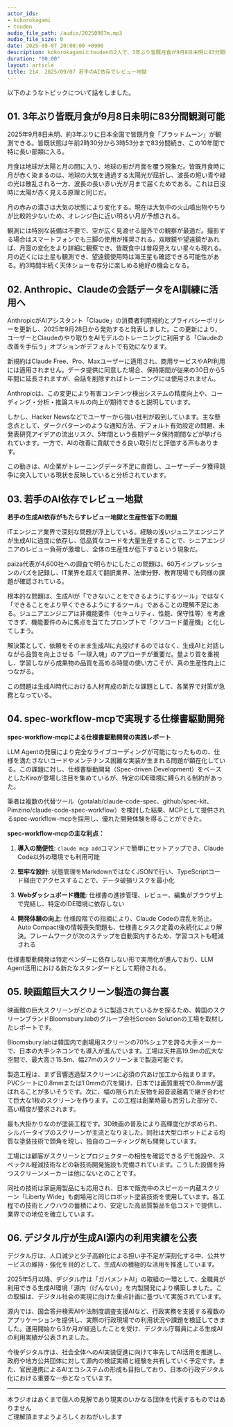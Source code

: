 ```yaml
---
actor_ids:
- kokorokagami
- touden
audio_file_path: /audio/20250907m.mp3
audio_file_size: 0
date: 2025-09-07 20:00:00 +0900
description: kokorokagamiとtoudenの2人で、3年ぶり皆既月食が9月8日未明に83分間観測可能、Anthropic、Claudeの会話データをAI訓練に活用へ など について話しました。
duration: "00:00"
layout: article
title: 214. 2025/09/07 若手のAI依存でレビュー地獄
---
```


以下のようなトピックについて話をしました。

## 01. 3年ぶり皆既月食が9月8日未明に83分間観測可能

2025年9月8日未明、約3年ぶりに日本全国で皆既月食「ブラッドムーン」が観測できる。皆既状態は午前2時30分から3時53分まで83分間続き、この10年間で特に長い部類に入る。

月食は地球が太陽と月の間に入り、地球の影が月面を覆う現象だ。皆既月食時に月が赤く染まるのは、地球の大気を通過する太陽光が屈折し、波長の短い青や緑の光は散乱される一方、波長の長い赤い光が月まで届くためである。これは日没時に太陽が赤く見える原理と同じだ。

月の赤みの濃さは大気の状態により変化する。現在は大気中の火山噴出物やちりが比較的少ないため、オレンジ色に近い明るい月が予想される。

観測には特別な装備は不要で、空が広く見渡せる屋外での観察が最適だ。撮影する場合はスマートフォンでも三脚の使用が推奨される。双眼鏡や望遠鏡があれば、月面の変化をより詳細に観察でき、皆既食中は普段見えない星々も現れる。月の近くには土星も観測でき、望遠鏡使用時は海王星も確認できる可能性がある。約3時間半続く天体ショーを存分に楽しめる絶好の機会となる。

## 02. Anthropic、Claudeの会話データをAI訓練に活用へ

AnthropicがAIアシスタント「Claude」の消費者利用規約とプライバシーポリシーを更新し、2025年9月28日から発効すると発表しました。この更新により、ユーザーとClaudeのやり取りをAIモデルのトレーニングに利用する「Claudeの改善を手伝う」オプションがデフォルトで有効になります。

新規約はClaude Free、Pro、Maxユーザーに適用され、商用サービスやAPI利用には適用されません。データ提供に同意した場合、保持期間が従来の30日から5年間に延長されますが、会話を削除すればトレーニングには使用されません。

Anthropicは、この変更により有害コンテンツ検出システムの精度向上や、コーディング・分析・推論スキルの向上が期待できると説明しています。

しかし、Hacker Newsなどでユーザーから強い批判が殺到しています。主な懸念点として、ダークパターンのような通知方法、デフォルト有効設定の問題、未発表研究アイデアの流出リスク、5年間という長期データ保持期間などが挙げられています。一方で、AIの改善に貢献できる良い取引だと評価する声もあります。

この動きは、AI企業がトレーニングデータ不足に直面し、ユーザーデータ獲得競争に突入している現状を反映していると分析されています。

## 03. 若手のAI依存でレビュー地獄

**若手の生成AI依存がもたらすレビュー地獄と生産性低下の問題**

ITエンジニア業界で深刻な問題が浮上している。経験の浅いジュニアエンジニアが生成AIに過度に依存し、低品質なコードを大量生産することで、シニアエンジニアのレビュー負荷が激増し、全体の生産性が低下するという現象だ。

paiza代表が4,600社への調査で明らかにしたこの問題は、60万インプレッションのバズを記録し、IT業界を超えて翻訳業界、法律分野、教育現場でも同様の課題が確認されている。

根本的な問題は、生成AIが「できないことをできるようにするツール」ではなく「できることをより早くできるようにするツール」であることの理解不足にある。ジュニアエンジニアは非機能要件（セキュリティ、性能、保守性等）を考慮できず、機能要件のみに焦点を当てたプロンプトで「クソコード量産機」と化してしまう。

解決策として、依頼をそのまま生成AIに丸投げするのではなく、生成AIと対話しながら品質を向上させる「一球入魂」のアプローチが重要だ。量より質を重視し、学習しながら成果物の品質を高める時間の使い方こそが、真の生産性向上につながる。

この問題は生成AI時代における人材育成の新たな課題として、各業界で対策が急務となっている。

## 04. spec-workflow-mcpで実現する仕様書駆動開発

**spec-workflow-mcpによる仕様書駆動開発の実践レポート**

LLM Agentの発展により完全なライブコーディングが可能になったものの、仕様を満たさないコードやメンテナンス困難な実装が生まれる問題が顕在化している。この課題に対し、仕様書駆動開発（Spec-driven Development）をベースとしたKiroが登場し注目を集めているが、特定のIDE環境に縛られる制約があった。

筆者は複数の代替ツール（gotalab/claude-code-spec、github/spec-kit、Pimzino/claude-code-spec-workflow）を検討した結果、MCPとして提供されるspec-workflow-mcpを採用し、優れた開発体験を得ることができた。

**spec-workflow-mcpの主な利点：**

1. **導入の簡便性**: `claude mcp add`コマンドで簡単にセットアップでき、Claude Code以外の環境でも利用可能

2. **堅牢な設計**: 状態管理をMarkdownではなくJSONで行い、TypeScriptコード経由でアクセスすることで、データ破損リスクを最小化

3. **Webダッシュボード機能**: 仕様書の進捗管理、レビュー、編集がブラウザ上で完結し、特定のIDE環境に依存しない

4. **開発体験の向上**: 仕様段階での指摘により、Claude Codeの混乱を防止。Auto Compact後の情報喪失問題も、仕様書とタスク定義の永続化により解決。フレームワークが次のステップを自動案内するため、学習コストも軽減される

仕様書駆動開発は特定ベンダーに依存しない形で実用化が進んでおり、LLM Agent活用における新たなスタンダードとして期待される。

## 05. 映画館巨大スクリーン製造の舞台裏

映画館の巨大スクリーンがどのように製造されているかを探るため、韓国のスクリーンブランドBloomsbury.labのグループ会社Screen Solutionの工場を取材したレポートです。

Bloomsbury.labは韓国内で劇場用スクリーンの70%シェアを誇る大手メーカーで、日本の大手シネコンでも導入が進んでいます。工場は天井高19.9mの広大な空間で、最大高さ15.5m、幅27mのスクリーンまで製造可能です。

製造工程は、まず音響透過型スクリーンに必須の穴あけ加工から始まります。PVCシートに0.8mmまたは1.0mmの穴を開け、日本では画質重視で0.8mmが選ばれることが多いそうです。次に、幅の限られた反物を超音波融着で継ぎ合わせて巨大な1枚のスクリーンを作ります。この工程は創業時最も苦労した部分で、高い精度が要求されます。

最も大掛かりなのが塗装工程です。3D映画の普及により高輝度化が求められ、シルバータイプのスクリーンが主流となりました。同社は大型ロボットによる均質な塗装技術で頭角を現し、独自のコーティング剤も開発しています。

工場には顧客がスクリーンとプロジェクターの相性を確認できるデモ施設や、スペックル軽減技術などの新技術開発施設も完備されています。こうした設備を持つスクリーンメーカーは他にないとのことです。

同社の技術は家庭用製品にも応用され、日本で販売中のスピーカー内蔵スクリーン「Liberty Wide」も劇場用と同じロボット塗装技術を使用しています。各工程での技術とノウハウの蓄積により、安定した高品質製品を低コストで提供し、業界での地位を確立しています。

## 06. デジタル庁が生成AI源内の利用実績を公表

デジタル庁は、人口減少と少子高齢化による担い手不足が深刻化する中、公共サービスの維持・強化を目的として、生成AIの積極的な活用を推進しています。

2025年5月以降、デジタル庁は「ガバメントAI」の取組の一環として、全職員が利用できる生成AI環境「源内（げんない）」を内製開発により構築しました。この取組は、デジタル社会の実現に向けた重点計画に基づいて実施されています。

源内では、国会答弁検索AIや法制度調査支援AIなど、行政実務を支援する複数のアプリケーションを提供し、実際の行政現場での利用状況や課題を検証してきました。運用開始から3か月が経過したことを受け、デジタル庁職員による生成AIの利用実績が公表されました。

今後デジタル庁は、社会全体へのAI実装促進に向けて率先してAI活用を推進し、政府や地方公共団体に対して源内の検証実績と経験を共有していく予定です。また、官民連携によるAIエコシステムの形成も目指しており、日本の行政デジタル化における重要な一歩となっています。


___

本ラジオはあくまで個人の見解であり現実のいかなる団体を代表するものではありません  
ご理解頂ますようよろしくおねがいします  
